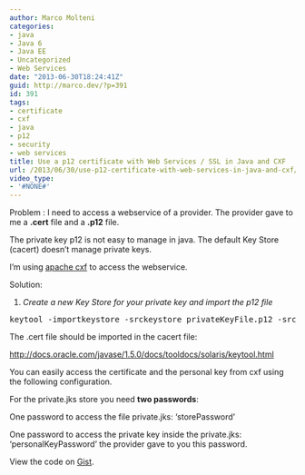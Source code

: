 ```yaml
---
author: Marco Molteni
categories:
- java
- Java 6
- Java EE
- Uncategorized
- Web Services
date: "2013-06-30T18:24:41Z"
guid: http://marco.dev/?p=391
id: 391
tags:
- certificate
- cxf
- java
- p12
- security
- web services
title: Use a p12 certificate with Web Services / SSL in Java and CXF
url: /2013/06/30/use-p12-certificate-with-web-services-in-java-and-cxf/
video_type:
- '#NONE#'
---
```

Problem : I need to access a webservice of a provider. The provider gave to me a **.cert** file and a **.p12** file.

The private key p12 is not easy to manage in java. The default Key Store (cacert) doesn’t manage private keys.

I’m using [apache cxf](http://cxf.apache.org/) to access the webservice.

Solution:

1. _Create a new Key Store for your private key and import the p12 file_

<pre class="brush: xml; title: ; notranslate" title="">keytool -importkeystore -srckeystore privateKeyFile.p12 -srcstoretype PKCS12 -destkeystore personalKeyStore.jks
</pre>

The .cert file should be imported in the cacert file:

<http://docs.oracle.com/javase/1.5.0/docs/tooldocs/solaris/keytool.html>

You can easily access the certificate and the personal key from cxf using the following configuration.
  
For the private.jks store you need **two passwords**:
  
One password to access the file private.jks: ‘storePassword’
  
One password to access the private key inside the private.jks: ‘personalKeyPassword’ the provider gave to you this password.

<div class="oembed-gist">
  <noscript>
    View the code on <a href="https://gist.github.com/marco76/5895736">Gist</a>.
  </noscript>
</div>